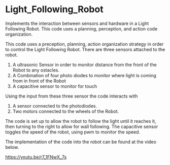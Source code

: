 # Light_Following_Robot
Implements the interaction between sensors and hardware in a Light Following Robot. This code uses a planning, perception, and action code organization.

This code uses a preception, planning, action organization strategy in order to control the Light Following Robot. There are three sensors attached to the robot.
  1. A ultrasonic Sensor in order to monitor distance from the front of the Robot to any ostacles.
  2. A Combination of four photo diodes to monitor where light is coming from in front of the Robot
  3. A capacitive sensor to monitor for touch
  
Using the input from these three sensor the code interacts with 
  1. A sensor connected to the photodiodes.
  2. Two motors connected to the wheels of the Robot.
 
The code is set up to allow the robot to follow the light until it reaches it, then turning to the right to allow for wall following. The capacitive sensor toggles the 
speed of the robot, using pwm to monitor the speed.

The implementation of the code into the robot can be found at the video below.

https://youtu.be/r7_1FNwX_7s
